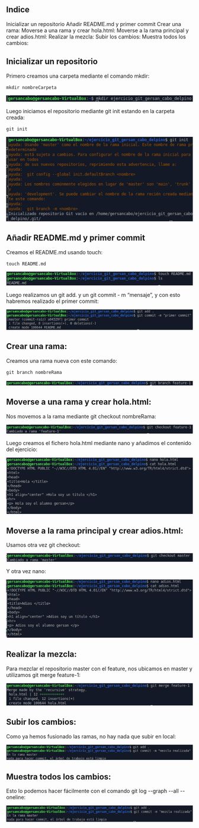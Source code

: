 ## Indice

Inicializar un repositorio
Añadir README.md y primer commit
Crear una rama:
Moverse a una rama y crear hola.html:
Moverse a la rama principal y crear adios.html:
Realizar la mezcla:
Subir los cambios:
Muestra todos los cambios:

## Inicializar un repositorio

Primero creamos una carpeta mediante el comando mkdir:

```
mkdir nombreCarpeta
```
![1](https://github.com/GersanCabo/Uso-de-Git/blob/main/img/Ejercicio%2030-09/1.png)

Luego iniciamos el repositorio mediante git init estando en la carpeta creada:

```
git init
```
![2](https://github.com/GersanCabo/Uso-de-Git/blob/main/img/Ejercicio%2030-09/2.png)

## Añadir README.md y primer commit

Creamos el README.md usando touch:

```
touch README.md
```

![3](https://github.com/GersanCabo/Uso-de-Git/blob/main/img/Ejercicio%2030-09/3.png)

Luego realizamos un git add. y un git commit - m “mensaje”, y con esto habremos realizado
el primer commit:

![4](https://github.com/GersanCabo/Uso-de-Git/blob/main/img/Ejercicio%2030-09/4.png)

## Crear una rama:

Creamos una rama nueva con este comando:

```
git branch nombreRama
```

![5](https://github.com/GersanCabo/Uso-de-Git/blob/main/img/Ejercicio%2030-09/5.png)

## Moverse a una rama y crear hola.html:

Nos movemos a la rama mediante git checkout nombreRama:

![6](https://github.com/GersanCabo/Uso-de-Git/blob/main/img/Ejercicio%2030-09/6.png)

Luego creamos el fichero hola.html mediante nano y añadimos el contenido del ejercicio:

![7](https://github.com/GersanCabo/Uso-de-Git/blob/main/img/Ejercicio%2030-09/7.png)

## Moverse a la rama principal y crear adios.html:

Usamos otra vez git checkout:

![1](https://github.com/GersanCabo/Uso-de-Git/blob/main/img/Ejercicio%2030-09/8.png)

Y otra vez nano:

![1](https://github.com/GersanCabo/Uso-de-Git/blob/main/img/Ejercicio%2030-09/9.png)

## Realizar la mezcla:

Para mezclar el repositorio master con el feature, nos ubicamos en master y utilizamos git
merge feature-1:

![1](https://github.com/GersanCabo/Uso-de-Git/blob/main/img/Ejercicio%2030-09/10.png)

## Subir los cambios:

Como ya hemos fusionado las ramas, no hay nada que subir en local:

![1](https://github.com/GersanCabo/Uso-de-Git/blob/main/img/Ejercicio%2030-09/11.png)

## Muestra todos los cambios:

Esto lo podemos hacer fácilmente con el comando git log --graph --all --oneline:

![1](https://github.com/GersanCabo/Uso-de-Git/blob/main/img/Ejercicio%2030-09/12.png)

